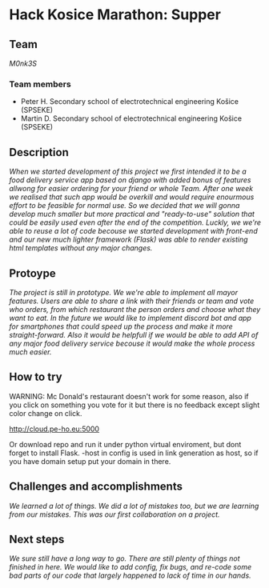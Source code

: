 # Hack Kosice Marathon: Supper

## Team

*M0nk3S*

### Team members
- Peter H. Secondary school of electrotechnical engineering Košice (SPSEKE)
- Martin D. Secondary school of electrotechnical engineering Košice (SPSEKE)

## Description

*When we started development of this project we first intended it to be a food delivery service app based on django with added bonus of features allwong for easier ordering for your friend or whole Team. After one week we realised that such app would be overkill and would require enourmous effort to be feasible for normal use. So we decided that we will gonna develop much smaller but more practical and "ready-to-use" solution that could be easily used even after the end of the competition. Luckly, we we're able to reuse a lot of code becouse we started development with front-end and our new much lighter framework (Flask) was able to render existing html templates without any major changes.*

## Protoype

*The project is still in prototype. We we're able to implement all mayor features. Users are able to share a link with their friends or team and vote who orders, from which restaurant the person orders and choose what they want to eat. In the future we would like to implement discord bot and app for smartphones that could speed up the process and make it more straight-forward. Also it would be helpfull if we would be able to add API of any major food delivery service becouse it would make the whole process much easier.*

## How to try
WARNING: Mc Donald's restaurant doesn't work for some reason, also if you click on something you vote for it but there is no feedback except slight color change on click.

http://cloud.pe-ho.eu:5000

Or download repo and run it under python virtual enviroment, but dont forget to install Flask.
-host in config is used in link generation as host, so if you have domain setup put your domain in there.

## Challenges and accomplishments
*We learned a lot of things. We did a lot of mistakes too, but we are learning from our mistakes. This was our first collaboration on a project.*

## Next steps

*We sure still have a long way to go. There are still plenty of things not finished in here. We would like to add config, fix bugs, and re-code some bad parts of our code that largely happened to lack of time in our hands.*

